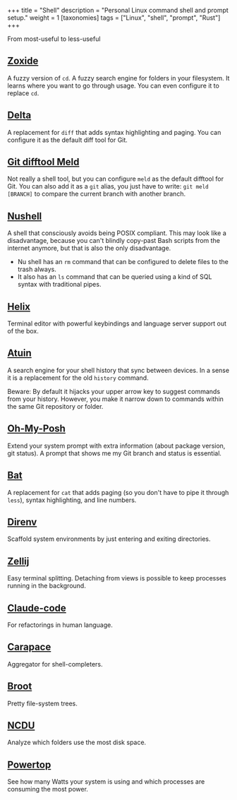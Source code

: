 +++
title = "Shell"
description = "Personal Linux command shell and prompt setup."
weight = 1
[taxonomies]
tags = ["Linux", "shell", "prompt", "Rust"]
+++


From most-useful to less-useful

## [Zoxide](https://github.com/ajeetdsouza/zoxide)

A fuzzy version of `cd`. A fuzzy search engine for folders in your filesystem. It learns where you want to go through usage. You can even configure it to replace `cd`.

## [Delta](https://github.com/dandavison/delta)

A replacement for `diff` that adds syntax highlighting and paging. You can configure it as the default diff tool for Git.

## [Git difftool Meld](https://meldmerge.org/)

Not really a shell tool, but you can configure `meld` as the default difftool for Git. You can also add it as a `git` alias, you just have to write: `git meld [BRANCH]` to compare the current branch with another branch.

## [Nushell](https://www.nushell.sh/)

A shell that consciously avoids being POSIX compliant. This may look like a disadvantage, because you can't blindly copy-past Bash scripts from the internet anymore, but that is also the only disadvantage.

- Nu shell has an `rm` command that can be configured to delete files to the trash always.
- It also has an `ls` command that can be queried using a kind of SQL syntax with traditional pipes.

## [Helix](https://helix-editor.com/)

Terminal editor with powerful keybindings and language server support out of the box.

## [Atuin](https://atuin.sh/)

A search engine for your shell history that sync between devices. In a sense it is a replacement for the old `history` command.

Beware: By default it hijacks your upper arrow key to suggest commands from your history. However, you make it narrow down to commands within the same Git repository or folder.

## [Oh-My-Posh](https://ohmyposh.dev/)

Extend your system prompt with extra information (about package version, git status). A prompt that shows me my Git branch and status is essential.

## [Bat](https://github.com/sharkdp/bat)

A replacement for `cat` that adds paging (so you don't have to pipe it through `less`), syntax highlighting, and line numbers.

## [Direnv](https://direnv.net/)

Scaffold system environments by just entering and exiting directories.

## [Zellij](https://zellij.dev/)

Easy terminal splitting. Detaching from views is possible to keep processes running in the background.

## [Claude-code](https://docs.anthropic.com/en/docs/claude-code)

For refactorings in human language.

## [Carapace](https://carapace.sh/)

Aggregator for shell-completers.

## [Broot](https://dystroy.org/broot/)

Pretty file-system trees.

## [NCDU](https://dev.yorhel.nl/ncdu)

Analyze which folders use the most disk space.

## [Powertop](https://01.org/powertop/)

See how many Watts your system is using and which processes are consuming the most power.
